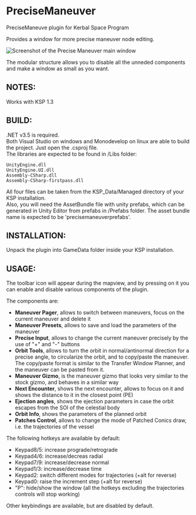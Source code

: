 PreciseManeuver
===============

PreciseManeuve plugin for Kerbal Space Program

Provides a window for more precise maneuver node editing.

![Screenshot of the Precise Maneuver main window](/../screenshots/PreciseManeuver1.png?raw=true "Precise Maneuver Window")

The modular structure allows you to disable all the unneded components and make a window as small as you want.

NOTES:
--------------
Works with KSP 1.3

BUILD:
--------------
.NET v3.5 is required.  
Both Visual Studio on windows and Monodevelop on linux are able to build the project. Just open the .csproj file.  
The libraries are expected to be found in /Libs folder:
```
UnityEngine.dll
UnityEngine.UI.dll
Assembly-CSharp.dll
Assembly-CSharp-firstpass.dll
```
All four files can be taken from the KSP_Data/Managed directory of your KSP installation.  
Also, you will need the AssetBundle file with unity prefabs, which can be generated in Unity Editor from prefabs in /Prefabs folder. The asset bundle name is expected to be 'precisemaneuverprefabs'.

INSTALLATION:
--------------
Unpack the plugin into GameData folder inside your KSP installation.  


USAGE:
--------------
The toolbar icon will appear during the mapview, and by pressing on it you can enable and disable various components of the plugin.

The components are:
- **Maneuver Pager**, allows to switch between maneuvers, focus on the current maneuver and delete it
- **Maneuver Presets**, allows to save and load the parameters of the maneuver
- **Precise Input**, allows to change the current maneuver precisely by the use of "+" and "-" buttons
- **Orbit Tools**, allows to turn the orbit in normal/antinormal direction for a precise angle, to circularize the orbit, and to copy/paste the maneuver. The copy/paste format is similar to the Transfer Window Planner, and the maneuver can be pasted from it. 
- **Maneuver Gizmo**, is the maneuver gizmo that looks very similar to the stock gizmo, and behaves in a similar way
- **Next Encounter**, shows the next encounter, allows to focus on it and shows the distance to it in the closest point (PE)
- **Ejection angles**, shows the ejection parameters in case the orbit escapes from the SOI of the celestial body
- **Orbit Info**, shows the parameters of the planned orbit
- **Patches Control**, allows to change the mode of Patched Conics draw, i.e. the trajectories of the vessel

The following hotkeys are available by default:
- Keypad8/5: increase prograde/retrograde
- Keypad4/6: increase/decreas radial
- Keypad7/9: increase/decrease normal
- Keypad1/3: increase/decrease time
- Keypad2: switch different modes for trajectories (+alt for reverse)
- Keypad0: raise the increment step (+alt for reverse)
- "P": hide/show the window (all the hotkeys excluding the trajectories controls will stop working)

Other keybindings are available, but are disabled by default.
